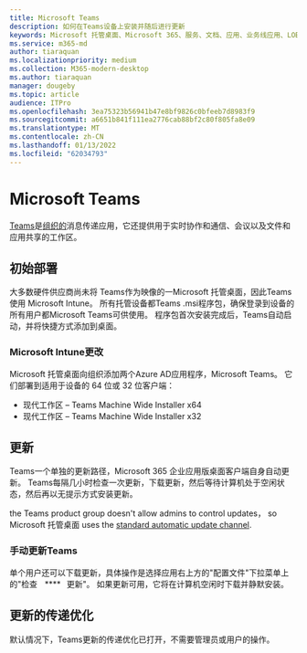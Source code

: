```yaml
---
title: Microsoft Teams
description: 如何在Teams设备上安装并随后进行更新
keywords: Microsoft 托管桌面、Microsoft 365、服务、文档、应用、业务线应用、LOB 应用
ms.service: m365-md
author: tiaraquan
ms.localizationpriority: medium
ms.collection: M365-modern-desktop
ms.author: tiaraquan
manager: dougeby
ms.topic: article
audience: ITPro
ms.openlocfilehash: 3ea75323b56941b47e8bf9826c0bfeeb7d8983f9
ms.sourcegitcommit: a6651b841f111ea2776cab88bf2c80f805fa8e09
ms.translationtype: MT
ms.contentlocale: zh-CN
ms.lasthandoff: 01/13/2022
ms.locfileid: "62034793"
---
```

# <a name="microsoft-teams"></a>Microsoft Teams

[Teams](https://www.microsoft.com/microsoft-365/microsoft-teams/group-chat-software)是[组织的](https://support.microsoft.com/office/microsoft-teams-basics-6d5f52e6-5306-4096-ac24-c3082b79eaf0)消息传递应用，它还提供用于实时协作和通信、会议以及文件和应用共享的工作区。

## <a name="initial-deployment"></a>初始部署

大多数硬件供应商尚未将 Teams作为映像的一Microsoft 托管桌面，因此Teams使用 Microsoft Intune。 所有托管设备都Teams .msi程序包[](/MicrosoftTeams/msi-deployment#how-the-microsoft-teams-msi-package-works)，确保登录到设备的所有用户都Microsoft Teams可供使用。 程序包首次安装完成后，Teams自动启动，并将快捷方式添加到桌面。

### <a name="microsoft-intune-changes"></a>Microsoft Intune更改

Microsoft 托管桌面向组织添加两个Azure AD应用程序，Microsoft Teams。 它们部署到适用于设备的 64 位或 32 位客户端：  

- 现代工作区 – Teams Machine Wide Installer x64  
- 现代工作区 – Teams Machine Wide Installer x32

## <a name="updates"></a>更新

Teams一个单独的更新路径，Microsoft 365 企业应用版桌面客户端自身自动更新。 Teams每隔几小时检查一次更新，下载更新，然后等待计算机处于空闲状态，然后再以无提示方式安装更新。  

the Teams product group doesn't allow admins to control updates， so Microsoft 托管桌面 uses the [standard automatic update channel](/microsoftteams/teams-client-update#can-admins-deploy-updates-instead-of-teams-auto-updating).

### <a name="manually-updating-teams"></a>手动更新Teams

单个用户还可以下载更新，具体操作是选择应用右上方的"配置文件"下拉菜单上的"检查    ****   更新"。 如果更新可用，它将在计算机空闲时下载并静默安装。

## <a name="delivery-optimization-of-updates"></a>更新的传递优化

默认情况下，Teams更新的传递优化已打开，不需要管理员或用户的操作。